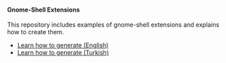 #### Gnome-Shell Extensions 

This repository includes examples of gnome-shell extensions and explains how to create them.

* [Learn how to generate (English)](https://busracagliyan.github.io/Gnome-Extension-Examples/tree/main/howToCreate/ing/index.html)
* [Learn how to generate (Turkish)](https://busracagliyan.github.io/Gnome-Extension-Examples/tree/main/howToCreate/tr/index.html) 

